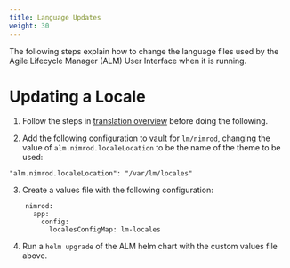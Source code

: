 ```yaml
---
title: Language Updates
weight: 30
---
```


The following steps explain how to change the language files used by the Agile Lifecycle Manager (ALM) User Interface when it is running.

# Updating a Locale

1. Follow the steps in [translation overview](/user-guides/administration/configuration/languages/language-overview/#adding-locales-to-stratoss-lm) before doing the following.

2. Add the following configuration to [vault](https://vault.lm:32443/ui/) for `lm/nimrod`, changing the value of `alm.nimrod.localeLocation` to be the name of the theme to be used:

```
"alm.nimrod.localeLocation": "/var/lm/locales"
```

3. Create a values file with the following configuration:

```
    nimrod:
      app:
        config:
          localesConfigMap: lm-locales
```

4. Run a `helm upgrade` of the ALM helm chart with the custom values file above.



